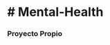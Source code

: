 <h1># Mental-Health </h1>
<h3> Proyecto Propio </h3>
<img src:https://github.com/Yanina2022/Mental-Health/blob/main/mental%20health.jpeg>
